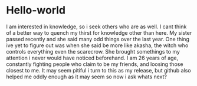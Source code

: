 # Hello-world
I am interested in knowledge, so i seek others who are as well. I cant think of a better way to quench my thirst for knowledge other than here.
My sister passed recently and she said many odd things over the last year. One thing ive yet to figure out was when she said be more like akasha, the witch who controls everything even the scarecrow. She brought somethings to my attention i never would have noticed beforehand. I am 26 years of age, constantly fighting people who claim to be my friends, and loosing those closest to me. It may seem pitiful i turn to this as my release, but github also helped me oddly enough as it may seem so now i ask whats next?

